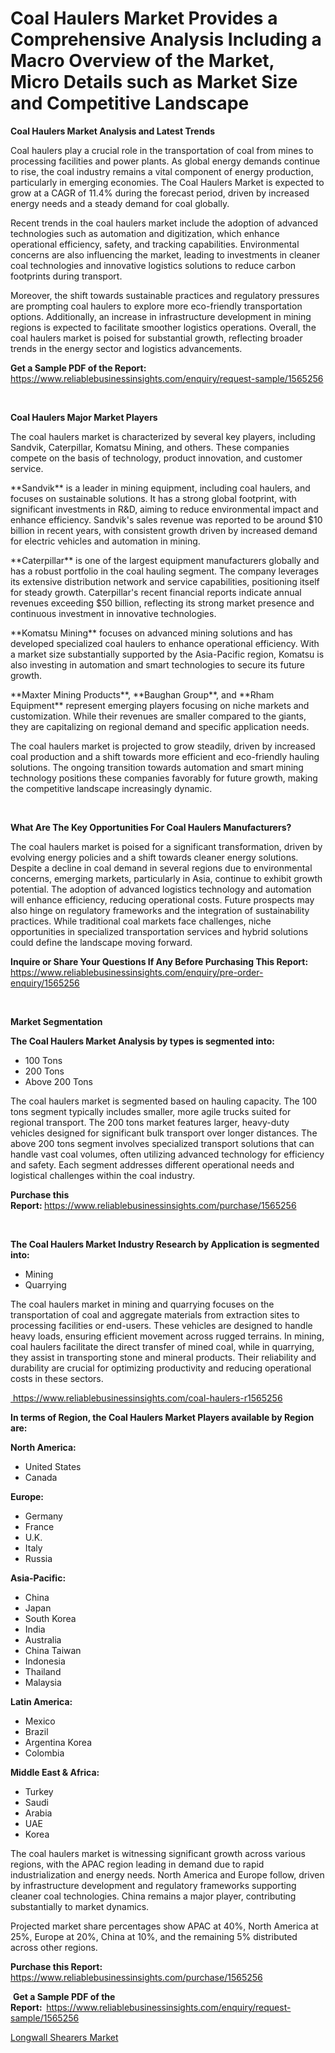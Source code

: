 <p><h1>Coal Haulers Market Provides a Comprehensive Analysis Including a Macro Overview of the Market, Micro Details such as Market Size and Competitive Landscape</h1></p><p><strong>Coal Haulers Market Analysis and Latest Trends</strong></p>
<p><p>Coal haulers play a crucial role in the transportation of coal from mines to processing facilities and power plants. As global energy demands continue to rise, the coal industry remains a vital component of energy production, particularly in emerging economies. The Coal Haulers Market is expected to grow at a CAGR of 11.4% during the forecast period, driven by increased energy needs and a steady demand for coal globally.</p><p>Recent trends in the coal haulers market include the adoption of advanced technologies such as automation and digitization, which enhance operational efficiency, safety, and tracking capabilities. Environmental concerns are also influencing the market, leading to investments in cleaner coal technologies and innovative logistics solutions to reduce carbon footprints during transport.</p><p>Moreover, the shift towards sustainable practices and regulatory pressures are prompting coal haulers to explore more eco-friendly transportation options. Additionally, an increase in infrastructure development in mining regions is expected to facilitate smoother logistics operations. Overall, the coal haulers market is poised for substantial growth, reflecting broader trends in the energy sector and logistics advancements.</p></p>
<p><strong>Get a Sample PDF of the Report:&nbsp;</strong> <a href="https://www.reliablebusinessinsights.com/enquiry/request-sample/1565256?utm_campaign=2224&utm_medium=2&utm_source=Github&utm_content=ia&utm_term=16022025&utm_id=coal-haulers">https://www.reliablebusinessinsights.com/enquiry/request-sample/1565256</a></p>
<p>&nbsp;</p>
<p><strong>Coal Haulers Major Market Players</strong></p>
<p><p>The coal haulers market is characterized by several key players, including Sandvik, Caterpillar, Komatsu Mining, and others. These companies compete on the basis of technology, product innovation, and customer service.</p><p>**Sandvik** is a leader in mining equipment, including coal haulers, and focuses on sustainable solutions. It has a strong global footprint, with significant investments in R&D, aiming to reduce environmental impact and enhance efficiency. Sandvik's sales revenue was reported to be around $10 billion in recent years, with consistent growth driven by increased demand for electric vehicles and automation in mining.</p><p>**Caterpillar** is one of the largest equipment manufacturers globally and has a robust portfolio in the coal hauling segment. The company leverages its extensive distribution network and service capabilities, positioning itself for steady growth. Caterpillar's recent financial reports indicate annual revenues exceeding $50 billion, reflecting its strong market presence and continuous investment in innovative technologies.</p><p>**Komatsu Mining** focuses on advanced mining solutions and has developed specialized coal haulers to enhance operational efficiency. With a market size substantially supported by the Asia-Pacific region, Komatsu is also investing in automation and smart technologies to secure its future growth.</p><p>**Maxter Mining Products**, **Baughan Group**, and **Rham Equipment** represent emerging players focusing on niche markets and customization. While their revenues are smaller compared to the giants, they are capitalizing on regional demand and specific application needs.</p><p>The coal haulers market is projected to grow steadily, driven by increased coal production and a shift towards more efficient and eco-friendly hauling solutions. The ongoing transition towards automation and smart mining technology positions these companies favorably for future growth, making the competitive landscape increasingly dynamic.</p></p>
<p>&nbsp;</p>
<p><strong>What Are The Key Opportunities For Coal Haulers Manufacturers?</strong></p>
<p><p>The coal haulers market is poised for a significant transformation, driven by evolving energy policies and a shift towards cleaner energy solutions. Despite a decline in coal demand in several regions due to environmental concerns, emerging markets, particularly in Asia, continue to exhibit growth potential. The adoption of advanced logistics technology and automation will enhance efficiency, reducing operational costs. Future prospects may also hinge on regulatory frameworks and the integration of sustainability practices. While traditional coal markets face challenges, niche opportunities in specialized transportation services and hybrid solutions could define the landscape moving forward.</p></p>
<p><strong>Inquire or Share Your Questions If Any Before Purchasing This Report:</strong> <a href="https://www.reliablebusinessinsights.com/enquiry/pre-order-enquiry/1565256?utm_campaign=2224&utm_medium=2&utm_source=Github&utm_content=ia&utm_term=16022025&utm_id=coal-haulers">https://www.reliablebusinessinsights.com/enquiry/pre-order-enquiry/1565256</a></p>
<p>&nbsp;</p>
<p><strong>Market Segmentation</strong></p>
<p><strong>The Coal Haulers Market Analysis by types is segmented into:</strong></p>
<p><ul><li>100 Tons</li><li>200 Tons</li><li>Above 200 Tons</li></ul></p>
<p><p>The coal haulers market is segmented based on hauling capacity. The 100 tons segment typically includes smaller, more agile trucks suited for regional transport. The 200 tons market features larger, heavy-duty vehicles designed for significant bulk transport over longer distances. The above 200 tons segment involves specialized transport solutions that can handle vast coal volumes, often utilizing advanced technology for efficiency and safety. Each segment addresses different operational needs and logistical challenges within the coal industry.</p></p>
<p><strong>Purchase this Report:&nbsp;</strong><a href="https://www.reliablebusinessinsights.com/purchase/1565256?utm_campaign=2224&utm_medium=2&utm_source=Github&utm_content=ia&utm_term=16022025&utm_id=coal-haulers">https://www.reliablebusinessinsights.com/purchase/1565256</a></p>
<p>&nbsp;</p>
<p><strong>The Coal Haulers Market Industry Research by Application is segmented into:</strong></p>
<p><ul><li>Mining</li><li>Quarrying</li></ul></p>
<p><p>The coal haulers market in mining and quarrying focuses on the transportation of coal and aggregate materials from extraction sites to processing facilities or end-users. These vehicles are designed to handle heavy loads, ensuring efficient movement across rugged terrains. In mining, coal haulers facilitate the direct transfer of mined coal, while in quarrying, they assist in transporting stone and mineral products. Their reliability and durability are crucial for optimizing productivity and reducing operational costs in these sectors.</p></p>
<p><a href="https://www.reliablebusinessinsights.com/coal-haulers-r1565256?utm_campaign=2224&utm_medium=2&utm_source=Github&utm_content=ia&utm_term=16022025&utm_id=coal-haulers">&nbsp;https://www.reliablebusinessinsights.com/coal-haulers-r1565256</a></p>
<p><strong>In terms of Region, the Coal Haulers Market Players available by Region are:</strong></p>
<p>
    <p> <strong> North America: </strong>
        <ul>
            <li>United States</li>
            <li>Canada</li>
        </ul>
        </p> 
    <p> <strong> Europe: </strong>
        <ul>
            <li>Germany</li>
            <li>France</li>
            <li>U.K.</li>
            <li>Italy</li>
            <li>Russia</li>
        </ul>
        </p> 
    <p> <strong> Asia-Pacific: </strong>
        <ul>
            <li>China</li>
            <li>Japan</li>
            <li>South Korea</li>
            <li>India</li>
            <li>Australia</li>
            <li>China Taiwan</li>
            <li>Indonesia</li>
            <li>Thailand</li>
            <li>Malaysia</li>
        </ul>
        </p> 
    <p> <strong> Latin America: </strong>
        <ul>
            <li>Mexico</li>
            <li>Brazil</li>
            <li>Argentina Korea</li>
            <li>Colombia</li>
        </ul>
        </p> 
    <p> <strong> Middle East & Africa: </strong>
        <ul>
            <li>Turkey</li>
            <li>Saudi</li>
            <li>Arabia</li>
            <li>UAE</li>
            <li>Korea</li>
        </ul>
    </p>
    </p>
<p><p>The coal haulers market is witnessing significant growth across various regions, with the APAC region leading in demand due to rapid industrialization and energy needs. North America and Europe follow, driven by infrastructure development and regulatory frameworks supporting cleaner coal technologies. China remains a major player, contributing substantially to market dynamics. </p><p>Projected market share percentages show APAC at 40%, North America at 25%, Europe at 20%, China at 10%, and the remaining 5% distributed across other regions.</p></p>
<p><strong>Purchase this Report: </strong><a href="https://www.reliablebusinessinsights.com/purchase/1565256?utm_campaign=2224&utm_medium=2&utm_source=Github&utm_content=ia&utm_term=16022025&utm_id=coal-haulers">https://www.reliablebusinessinsights.com/purchase/1565256</a></p>
<p>&nbsp;<strong>Get a Sample PDF of the Report:&nbsp;&nbsp;</strong><a href="https://www.reliablebusinessinsights.com/enquiry/request-sample/1565256?utm_campaign=2224&utm_medium=2&utm_source=Github&utm_content=ia&utm_term=16022025&utm_id=coal-haulers">https://www.reliablebusinessinsights.com/enquiry/request-sample/1565256</a></p>
<p><strong></strong></p>
<p><p><a href="https://github.com/bensemilia864/Market-Research-Report-List-1/blob/main/longwall-shearers-market.md?utm_campaign=2224&utm_medium=2&utm_source=Github&utm_content=ia&utm_term=16022025&utm_id=coal-haulers">Longwall Shearers Market</a></p></p>